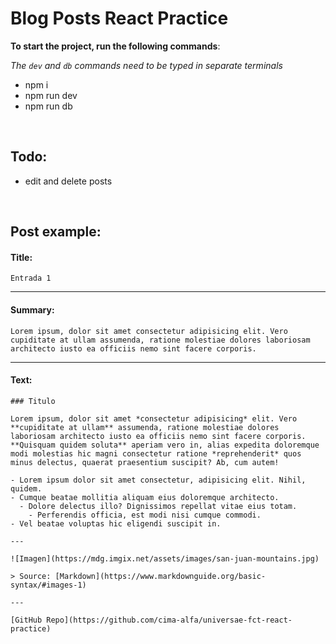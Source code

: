 # Blog Posts React Practice

**To start the project, run the following commands**:

_The `dev` and `db` commands need to be typed in separate terminals_

-   npm i
-   npm run dev
-   npm run db

&nbsp;

## Todo:

-   edit and delete posts

&nbsp;

## Post example:

#### Title:

```
Entrada 1
```

---

#### Summary:

```
Lorem ipsum, dolor sit amet consectetur adipisicing elit. Vero cupiditate at ullam assumenda, ratione molestiae dolores laboriosam architecto iusto ea officiis nemo sint facere corporis.
```

---

#### Text:

```
### Titulo

Lorem ipsum, dolor sit amet *consectetur adipisicing* elit. Vero **cupiditate at ullam** assumenda, ratione molestiae dolores laboriosam architecto iusto ea officiis nemo sint facere corporis. **Quisquam quidem soluta** aperiam vero in, alias expedita doloremque modi molestias hic magni consectetur ratione *reprehenderit* quos minus delectus, quaerat praesentium suscipit? Ab, cum autem!

- Lorem ipsum dolor sit amet consectetur, adipisicing elit. Nihil, quidem.
- Cumque beatae mollitia aliquam eius doloremque architecto.
  - Dolore delectus illo? Dignissimos repellat vitae eius totam.
    - Perferendis officia, est modi nisi cumque commodi.
- Vel beatae voluptas hic eligendi suscipit in.

---

![Imagen](https://mdg.imgix.net/assets/images/san-juan-mountains.jpg)

> Source: [Markdown](https://www.markdownguide.org/basic-syntax/#images-1)

---

[GitHub Repo](https://github.com/cima-alfa/universae-fct-react-practice)
```
